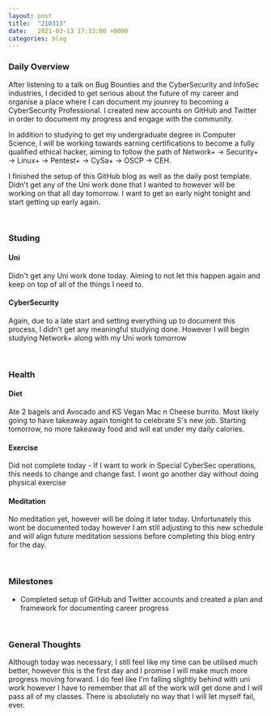 ```yaml
---
layout: post
title:  "210313"
date:   2021-03-13 17:33:00 +0000
categories: blog
---
```



### Daily Overview

<!-- What was the general overview of the day? Do you feel like it was a productive day? Is there anything about what you did that you would change?-->
<p>After listening to a talk on Bug Bounties and the CyberSecurity and InfoSec industries, I decided to get serious about the future of my career and organise a place where I can document my jounrey to becoming a CyberSecurity Professional. I created new accounts on GitHub and Twitter in order to document my progress and engage with the community. 

In addition to studying to get my undergraduate degree in Computer Science, I will be working towards earning certifications to become a fully qualified ethical hacker, aiming to follow the path of Network+ -> Security+ -> Linux+ -> Pentest+ -> CySa+ -> OSCP -> CEH.

I finished the setup of this GitHub blog as well as the daily post template. Didn't get any of the Uni work done that I wanted to however will be working on that all day tomorrow. I want to get an early night tonight and start getting up early again. 

</p>
<br>

### Studing 

#### Uni
<!--What uni work did you complete today and what did you learn by doing so? What did you not get finished? What challenges did you face?-->
<p>Didn't get any Uni work done today. Aiming to not let this happen again and keep on top of all of the things I need to. </p>

#### CyberSecurity
<!--What CyberSecurity work or practice did you complete today and what did you learn by doing so? What did you not get finished? What challenges did you face?-->
<p>Again, due to a late start and setting everything up to document this process, I didn't get any meaningful studying done. However I will begin studying Network+ along with my Uni work tomorrow </p>


<br>

### Health

#### Diet
<!--What did you eat today? What did you drink today? How many calories did you consume?-->
<p>Ate 2 bagels and Avocado and KS Vegan Mac n Cheese burrito. Most likely going to have takeaway again tonight to celebrate S's new job. Starting tomorrow, no more takeaway food and will eat under my daily calories.  </p>

#### Exercise
<!--What exercise did you do today? what was your morning weight? How do you feel?-->
<p>Did not complete today - If I want to work in Special CyberSec operations, this needs to change and change fast. I wont go another day without doing physical exercise </p>

#### Meditation
<!--How long was the meditation? How did you feel afterwards? What wisdom did you gain from the meditation?-->
<p>No meditation yet, however will be doing it later today. Unfortunately this wont be documented today however I am still adjusting to this new schedule and will align future meditation sessions before completing this blog entry for the day. </p>

<br>

### Milestones
<!--Did you reach any studying/health milestones?-->
- Completed setup of GitHub and Twitter accounts and created a plan and framework for documenting career progress

<br>

### General Thoughts
<!--Do you have any thoughts that are worth sharing about any subject? Use this section like a journal to get anything that may be bothering you off your mind-->
<p>Although today was necessary, I still feel like my time can be utilised much better, however this is the first day and I promise I will make much more progress moving forward. I do feel like I'm falling slightly behind with uni work however I have to remember that all of the work will get done and I will pass all of my classes. There is absolutely no way that I will let myself fail, ever. </p>
